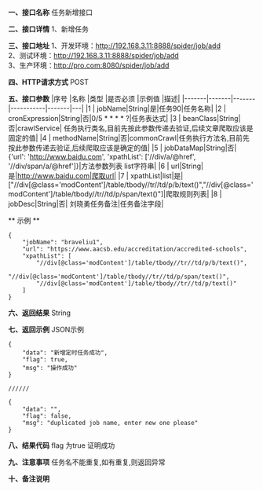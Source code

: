 **一、接口名称**
任务新增接口  

**二、接口详情**
1、新增任务  

**三、接口地址**
1、开发环境：http://192.168.3.11:8888/spider/job/add  
2、测试环境：http://192.168.3.11:8888/spider/job/add  
3、生产环境：http://pro.com:8080/spider/job/add  

**四、HTTP请求方式**
POST

**五、接口参数**
|序号	|名称	|类型	|是否必须	|示例值	|描述|
|-------|-------|-------|-----------|-------|---|
|1      | jobName|String|是|任务90|任务名称|
|2      | cronExpression|String|否|0/5 * * * * ?|任务表达式|
|3      | beanClass|String|否|crawlService| 任务执行类名,目前先按此参数传递去验证,后续文章爬取应该是固定的值|
|4      | methodName|String|否|commonCrawl|任务执行方法名,目前先按此参数传递去验证,后续爬取应该是确定的值|
|5      | jobDataMap|String|否| {'url': 'http://www.baidu.com', 'xpathList': ['//div/a/@href', '//div/span/a/@href']}|方法参数列表 list字符串|
|6      | url|String|是|http://www.baidu.com|爬取url|
|7      | xpathList|list|是|["//div[@class='modContent']/table/tbody//tr//td/p/b/text()","//div[@class='modContent']/table/tbody//tr//td/p/span/text()"]|爬取规则列表|
|8      | jobDesc|String|否| 刘晓勇任务备注|任务备注字段|


** 示例 **

    {
        "jobName": "braveliu1",
        "url": "https://www.aacsb.edu/accreditation/accredited-schools",
        "xpathList": [
            "//div[@class='modContent']/table/tbody//tr//td/p/b/text()",
            "//div[@class='modContent']/table/tbody//tr//td/p/span/text()",
            "//div[@class='modContent']/table/tbody//tr//td/p/text()"
        ]
    }


**六、返回结果**
String

**七、返回示例**
JSON示例  

  
    {
        "data": "新增定时任务成功",
        "flag": true,
        "msg": "操作成功"
    }
    
    //////
    
    {
        "data": "",
        "flag": false,
        "msg": "duplicated job name, enter new one please"
    }


**八、结果代码**
flag 为true 证明成功  

**九、注意事项**
任务名不能重复,如有重复,则返回异常      

**十、备注说明**

